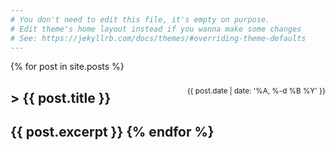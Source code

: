 ```yaml
---
# You don't need to edit this file, it's empty on purpose.
# Edit theme's home layout instead if you wanna make some changes
# See: https://jekyllrb.com/docs/themes/#overriding-theme-defaults
---
```

{% for post in site.posts %}
<div style="float:right; margin-top: 10px;">
  <small>{{ post.date | date: '%A, %-d %B %Y' }}</small></div>
  <h2><a style="text-decoration:none;" href="{{ post.url }}">> {{ post.title }}</a></h2>

  {{ post.excerpt }}
{% endfor %}
---
